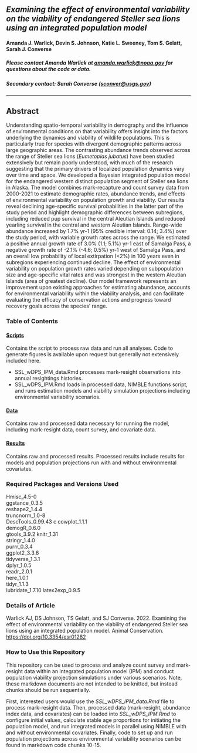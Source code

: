 ## *Examining the effect of environmental variability on the viability of endangered Steller sea lions using an integrated population model* 

#### Amanda J. Warlick, Devin S. Johnson, Katie L. Sweeney, Tom S. Gelatt, Sarah J. Converse

##### Please contact Amanda Warlick at amanda.warlick@noaa.gov for questions about the code or data.

##### Secondary contact: Sarah Converse (sconver@usgs.gov)

________________________________________________________________________________

## Abstract

Understanding spatio-temporal variability in demography and the influence of environmental conditions on that variability offers insight into the factors underlying the dynamics and viability of wildlife populations. This is particularly true for species with divergent demographic patterns across large geographic areas. The contrasting abundance trends observed across the range of Steller sea lions (*Eumetopias jubatus*) have been studied extensively but remain poorly understood, with much of the research suggesting that the primary drivers of localized population dynamics vary over time and space. We developed a Bayesian integrated population model for the endangered western distinct population segment of Steller sea lions in Alaska. The model combines mark-recapture and count survey data from 2000-2021 to estimate demographic rates, abundance trends, and effects of environmental variability on population growth and viability. Our results reveal declining age-specific survival probabilities in the latter part of the study period and highlight demographic differences between subregions, including reduced pup survival in the central Aleutian Islands and reduced yearling survival in the central and western Aleutian Islands. Range-wide abundance increased by 1.7% yr-1 (95% credible interval: 0.14; 3.4%) over the study period, with variable growth rates across the range. We estimated a positive annual growth rate of 3.0% (1.1; 5.1%) yr-1 east of Samalga Pass, a negative growth rate of -2.1% (-4.6; 0.5%) yr-1 west of Samalga Pass, and an overall low probability of local extirpation (<2%) in 100 years even in subregions experiencing continued decline. The effect of environmental variability on population growth rates varied depending on subpopulation size and age-specific vital rates and was strongest in the western Aleutian Islands (area of greatest decline). Our model framework represents an improvement upon existing approaches for estimating abundance, accounts for environmental variability within the viability analysis, and can facilitate evaluating the efficacy of conservation actions and progress toward recovery goals across the species’ range. 

### Table of Contents 

#### [Scripts](./scripts)

Contains the script to process raw data and run all analyses. Code to generate figures is available upon request but generally not extensively included here. 

- SSL_wDPS_IPM_data.Rmd processes mark-resight observations into annual resightings histories.  
- SSL_wDPS_IPM.Rmd loads in processed data, NIMBLE functions script, and runs estimation models and viability simulation projections including environmental variability scenarios. 
 
#### [Data](./Data) 

Contains raw and processed data necessary for running the model, including mark-resight data, count survey, and covariate data. 

#### [Results](./results)

Contains raw and processed results. Processed results include results for models and population projections run with and without environmental covariates. 

### Required Packages and Versions Used 

Hmisc_4.5-0       
ggstance_0.3.5   
reshape2_1.4.4    
truncnorm_1.0-8   
DescTools_0.99.43 c
cowplot_1.1.1     
demogR_0.6.0     
gtools_3.9.2
knitr_1.31        
stringr_1.4.0    
purrr_0.3.4       
ggplot2_3.3.6     
tidyverse_1.3.1   
dplyr_1.0.5      
readr_2.0.1       
here_1.0.1        
tidyr_1.1.3       
lubridate_1.7.10 
latex2exp_0.9.5

### Details of Article 

Warlick AJ, DS Johnson, TS Gelatt, and SJ Converse. 2022. Examining the effect of environmental variability on the viability of endangered Steller sea lions using an integrated population model. Animal Conservation. https://doi.org/10.3354/esr01282

### How to Use this Repository 

This repository can be used to process and analyze count survey and mark-resight data within an integrated population model (IPM) and conduct population viability projection simulations under various scenarios. Note, these markdown documents are not intended to be knitted, but instead chunks should be run sequentially.

First, interested users would use the *SSL_wDPS_IPM_data.Rmd* file to process mark-resight data. Then, processed data (mark-resight, abundance index data, and covariates) can be loaded into *SSL_wDPS_IPM.Rmd* to configure initial values, calculate stable age proportions for initiating the population model, and run integrated models in parallel using NIMBLE with and without environmental covariates. Finally, code to set up and run population projections across environmental variability scenarios can be found in markdown code chunks 10-15. 





